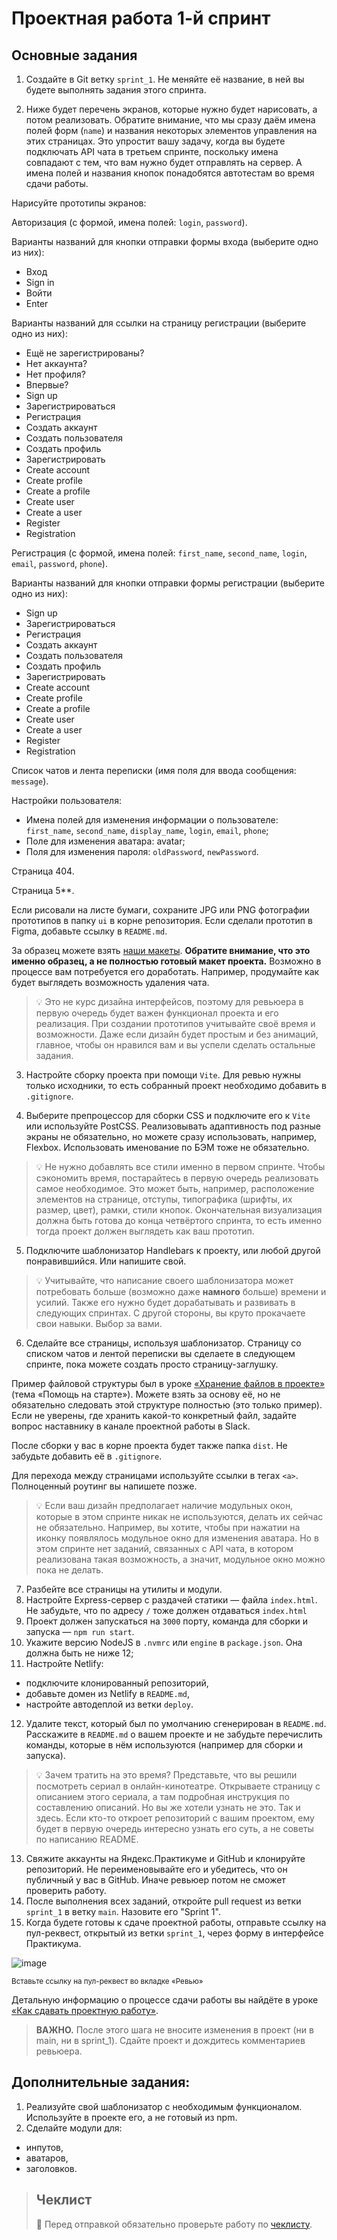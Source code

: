 # Проектная работа 1-й спринт

## Основные задания

1. Создайте в Git ветку `sprint_1`. Не меняйте её название, в ней вы будете выполнять задания этого спринта.

2. Ниже будет перечень экранов, которые нужно будет нарисовать, а потом реализовать. Обратите внимание, что мы сразу даём имена полей форм (`name`) и названия некоторых элементов управления на этих страницах. Это упростит вашу задачу, когда вы будете подключать API чата в третьем спринте, поскольку имена совпадают с тем, что вам нужно будет отправлять на сервер. А имена полей и названия кнопок понадобятся автотестам во время сдачи работы. 

Нарисуйте прототипы экранов:

Авторизация (с формой, имена полей: `login`, `password`).

Варианты названий для кнопки отправки формы входа (выберите одно из них):
 - Вход
 - Sign in
 - Войти
 - Enter

Варианты названий для ссылки на страницу регистрации (выберите одно из них):
 - Ещё не зарегистрированы?
 - Нет аккаунта?
 - Нет профиля?
 - Впервые?
 - Sign up
 - Зарегистрироваться
 - Регистрация
 - Создать аккаунт
 - Создать пользователя
 - Создать профиль
 - Зарегистрировать
 - Create account
 - Create profile
 - Create a profile
 - Create user
 - Create a user
 - Register
 - Registration

Регистрация (с формой, имена полей: `first_name`, `second_name`, `login`, `email`, `password`, `phone`).

Варианты названий для кнопки отправки формы регистрации (выберите одно из них):
 - Sign up
 - Зарегистрироваться
 - Регистрация
 - Создать аккаунт
 - Создать пользователя
 - Создать профиль
 - Зарегистрировать
 - Create account
 - Create profile
 - Create a profile
 - Create user
 - Create a user
 - Register
 - Registration

Список чатов и лента переписки (имя поля для ввода сообщения: `message`).

Настройки пользователя:
- Имена полей для изменения информации о пользователе: `first_name`, `second_name`, `display_name`, `login`, `email`, `phone`;
- Поле для изменения аватара: avatar;
- Поля для изменения пароля: `oldPassword`, `newPassword`.

Страница 404.

Страница 5**.

Если рисовали на листе бумаги, сохраните JPG или PNG фотографии прототипов в папку `ui` в корне репозитория. Если сделали прототип в Figma, добавьте ссылку в `README.md`.

За образец можете взять [наши макеты](https://www.figma.com/file/jF5fFFzgGOxQeB4CmKWTiE/Chat_external_link?node-id=0%3A1). **Обратите внимание, что это именно образец, а не полностью готовый макет проекта.** Возможно в процессе вам потребуется его доработать. Например, продумайте как будет выглядеть возможность удаления чата.

> 💡 Это не курс дизайна интерфейсов, поэтому для ревьюера в первую очередь будет важен функционал проекта и его реализация. При создании прототипов учитывайте своё время и возможности. Даже если дизайн будет простым и без анимаций, главное, чтобы он нравился вам и вы успели сделать остальные задания.

3. Настройте сборку проекта при помощи `Vite`. Для ревью нужны только исходники, то есть собранный проект необходимо добавить в `.gitignore`.

4. Выберите препроцессор для сборки CSS и подключите его к `Vite` или используйте PostCSS. Реализовывать адаптивность под разные экраны не обязательно, но можете сразу использовать, например, Flexbox. Использовать именование по БЭМ тоже не обязательно.

> 💡 Не нужно добавлять все стили именно в первом спринте. Чтобы сэкономить время, постарайтесь в первую очередь реализовать самое необходимое. Это может быть, например, расположение элементов на странице, отступы, типографика (шрифты, их размер, цвет), рамки, стили кнопок. Окончательная визуализация должна быть готова до конца четвёртого спринта, то есть именно тогда проект должен выглядеть как ваш прототип.

5. Подключите шаблонизатор Hаndlebars к проекту, или любой другой понравившийся. Или напишите свой.
> 💡 Учитывайте, что написание своего шаблонизатора может потребовать больше (возможно даже **намного** больше) времени и усилий. Также его нужно будет дорабатывать и развивать в следующих спринтах. С другой стороны, вы круто прокачаете свои навыки. Выбор за вами.

6. Сделайте все страницы, используя шаблонизатор. Страницу со списком чатов и лентой переписки вы сделаете в следующем спринте, пока можете создать просто страницу-заглушку. 

Пример файловой структуры был в уроке [«Хранение файлов в проекте»](https://praktikum.yandex.ru/trainer/middle-frontend/lesson/33e19f3a-f152-4248-88ba-9de44f7b4a07/) (тема «Помощь на старте»). Можете взять за основу её, но не обязательно следовать этой структуре полностью (это только пример). Если не уверены, где хранить какой-то конкретный файл, задайте вопрос наставнику в канале проектной работы в Slack.

 После сборки у вас в корне проекта будет также папка `dist`. Не забудьте добавить её в `.gitignore`.

Для перехода между страницами используйте ссылки в тегах `<a>`. Полноценный роутинг вы напишете позже. 
> 💡 Если ваш дизайн предполагает наличие модульных окон, которые в этом спринте никак не используются, делать их сейчас не обязательно. Например, вы хотите, чтобы при нажатии на иконку появлялось модульное окно для изменения аватара. Но в этом спринте нет заданий, связанных с API чата, в котором реализована такая возможность, а значит, модульное окно можно пока не делать.

7. Разбейте все страницы на утилиты и модули.
8. Настройте Express-сервер с раздачей статики — файла `index.html`. Не забудьте, что по адресу `/` тоже должен отдаваться `index.html`
9. Проект должен запускаться на `3000` порту, команда для сборки и запуска — `npm run start`.
10. Укажите версию NodeJS в `.nvmrc` или `engine` в `package.json`. Она должна быть не ниже 12;
11. Настройте Netlify:
 - подключите клонированный репозиторий,
 - добавьте домен из Netlify в `README.md`,
 - настройте автодеплой из ветки `deploy`.
12. Удалите текст, который был по умолчанию сгенерирован в `README.md`. Расскажите в `README.md` о вашем проекте и не забудьте перечислить команды, которые в нём используются (например для сборки и запуска). 
> 💡 Зачем тратить на это время? Представьте, что вы решили посмотреть сериал в онлайн-кинотеатре. Открываете страницу с описанием этого сериала, а там подробная инструкция по составлению описаний. Но вы же хотели узнать не это. Так и здесь. Если кто-то откроет репозиторий с вашим проектом, ему будет в первую очередь интересно узнать его суть, а не советы по написанию README.

13. Свяжите аккаунты на Яндекс.Практикуме и GitHub и клонируйте репозиторий. Не переименовывайте его и убедитесь, что он публичный у вас в GitHub. Иначе ревьюер потом не сможет проверить работу.
14. После выполнения всех заданий, откройте pull request из ветки `sprint_1` в ветку `main`. Назовите его "Sprint 1".
15. Когда будете готовы к сдаче проектной работы, отправьте ссылку на пул-реквест, открытый из ветки `sprint_1`, через форму в интерфейсе Практикума.

![image](https://pictures.s3.yandex.net/resources/Untitled_1656598903.png)

<sub>Вставьте ссылку на пул-реквест во вкладке «Ревью»</sub>

Детальную информацию о процессе сдачи работы вы найдёте в уроке [«Как сдавать проектную работу»](https://praktikum.yandex.ru/trainer/middle-frontend/lesson/a59db543-5c7d-4252-8f25-5b32a7570618/).

> **ВАЖНО.** После этого шага не вносите изменения в проект (ни в main, ни в sprint_1). Сдайте проект и дождитесь комментариев ревьюера.

## Дополнительные задания:

1. Реализуйте свой шаблонизатор с необходимым функционалом. Используйте в проекте его, а не готовый из npm.
2. Сделайте модули для:
 - инпутов,
 - аватаров,
 - заголовков.

> ## Чеклист
> 🔑 Перед отправкой обязательно проверьте работу по [чеклисту](https://code.s3.yandex.net/frontend-developer/middle_frontend/checklist_pdf/checklist_1.pdf).
